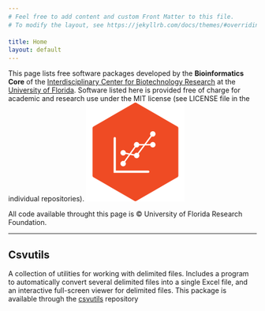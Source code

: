 ```yaml
---
# Feel free to add content and custom Front Matter to this file.
# To modify the layout, see https://jekyllrb.com/docs/themes/#overriding-theme-defaults

title: Home
layout: default
---
```


This page lists free software packages developed by the **Bioinformatics Core** of the [Interdisciplinary Center for Biotechnology Research](http://biotech.ufl.edu) at the [University of Florida](http://ufl.edu).  Software listed here is provided free of charge for academic and research use under the MIT license (see LICENSE file in the individual repositories). ![BI-logo](https://github.com/uf-icbr-bioinformatics/uf-icbr-bioinformatics.github.io/blob/master/img/BI-logo-small.png "UF ICBR BI logo")

All code available throught this page is © University of Florida Research Foundation.

---
## Csvutils
A collection of utilities for working with delimited files. Includes a program to automatically convert several delimited files into a single Excel file, and an interactive full-screen viewer for delimited files. This package is available through the [csvutils](https://github.com/uf-icbr-bioinformatics/csvutils) repository

